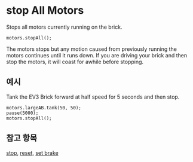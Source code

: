# stop All Motors

Stops all motors currently running on the brick.

```sig
motors.stopAll();
```

The motors stops but any motion caused from previously running the motors continues until it runs down. If you are driving your brick and then stop the motors, it will coast for awhile before stopping.

## 예시

Tank the EV3 Brick forward at half speed for 5 seconds and then stop.

```blocks
motors.largeAB.tank(50, 50);
pause(5000);
motors.stopAll();
```

## 참고 항목

[stop](/reference/motors/motor/stop), [reset](/reference/motors/motor/reset), [set brake](/reference/motors/motor/set-brake)
